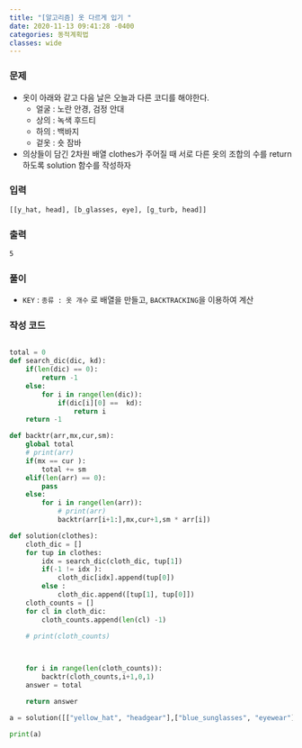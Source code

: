 ```yaml
---
title: "[알고리즘] 옷 다르게 입기 "
date: 2020-11-13 09:41:28 -0400
categories: 동적계획법
classes: wide
---
```


### 문제

- 옷이 아래와 같고 다음 날은 오늘과 다른 코디를 해야한다.
    - 얼굴 : 노란 안경, 검정 안대
    - 상의 : 녹색 후드티
    - 하의 : 백바지
    - 겉옷 : 숏 잠바
- 의상들이 담긴 2차원 배열 clothes가 주어질 때 서로 다른 옷의 조합의 수를 return 하도록 solution 함수를 작성하자


### 입력

```bash
[[y_hat, head], [b_glasses, eye], [g_turb, head]]
```

### 출력

```bash
5
```

### 풀이

- ``KEY`` : ``종류 : 옷 개수`` 로 배열을 만들고, ``BACKTRACKING``을 이용하여 계산

### 작성 코드

```py

total = 0
def search_dic(dic, kd):
    if(len(dic) == 0):
        return -1
    else:
        for i in range(len(dic)):
            if(dic[i][0] ==  kd):
                return i
    return -1

def backtr(arr,mx,cur,sm):
    global total
    # print(arr)
    if(mx == cur ):
        total += sm
    elif(len(arr) == 0):
        pass
    else:
        for i in range(len(arr)):
            # print(arr)
            backtr(arr[i+1:],mx,cur+1,sm * arr[i])

def solution(clothes):
    cloth_dic = []
    for tup in clothes:
        idx = search_dic(cloth_dic, tup[1])
        if(-1 != idx ):
            cloth_dic[idx].append(tup[0])
        else :
            cloth_dic.append([tup[1], tup[0]])
    cloth_counts = []
    for cl in cloth_dic:
        cloth_counts.append(len(cl) -1)

    # print(cloth_counts)

    

    for i in range(len(cloth_counts)):
        backtr(cloth_counts,i+1,0,1)
    answer = total

    return answer

a = solution([["yellow_hat", "headgear"],["blue_sunglasses", "eyewear"], ["green_turban", "headgear"]])

print(a)
```